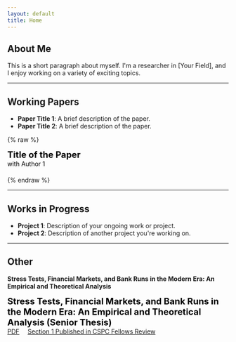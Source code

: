```yaml
---
layout: default
title: Home
---
```


## About Me
This is a short paragraph about myself. I'm a researcher in [Your Field], and I enjoy working on a variety of exciting topics.
* * *

## Working Papers
- **Paper Title 1**: A brief description of the paper.
- **Paper Title 2**: A brief description of the paper.

{% raw %}
<div style="font-size: 20px; font-weight: bold; color: black;">Title of the Paper</div>
<div style="font-size: 14px; font-weight: normal; color: black; margin-bottom: 20px;">with Author 1</div>
{% endraw %}

* * * 

## Works in Progress
- **Project 1**: Description of your ongoing work or project.
- **Project 2**: Description of another project you're working on.

* * * 

## Other

**Stress Tests, Financial Markets, and Bank Runs in the Modern Era: An Empirical and Theoretical Analysis**

<div style="font-size: 20px; font-weight: bold; color: black;">Stress Tests, Financial Markets, and Bank Runs in the Modern Era: An Empirical and Theoretical Analysis (Senior Thesis)</div>
<span style="margin-right: 15px;"><a href="senior-thesis.pdf">PDF</a></span>
<span><a href="https://static1.squarespace.com/static/5cb0a1b1d86cc932778ab82b/t/66ba5e32e568f57ae9af55bb/1723489847281/2023-2024+Fellows+Review+FINAL.pdf">Section 1 Published in CSPC Fellows Review</a></span>



